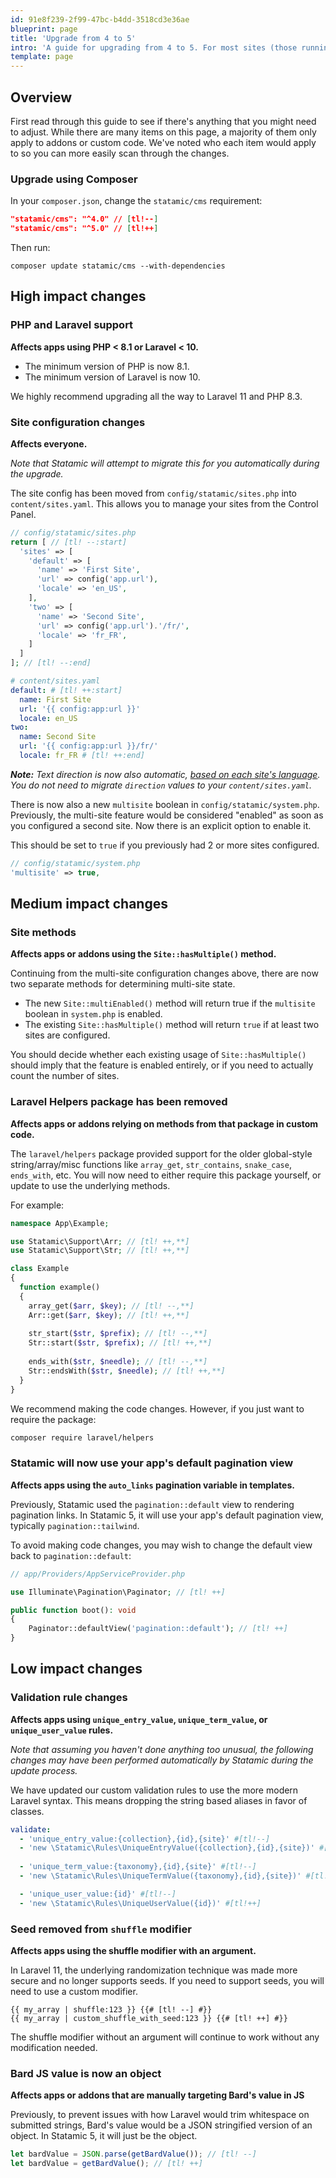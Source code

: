 ```yaml
---
id: 91e8f239-2f99-47bc-b4dd-3518cd3e36ae
blueprint: page
title: 'Upgrade from 4 to 5'
intro: 'A guide for upgrading from 4 to 5. For most sites (those running Laravel > 9), the process will take less than 5 minutes.'
template: page
---
```

## Overview

First read through this guide to see if there's anything that you might need to adjust. While there are many items on this page, a majority of them only apply to addons or custom code. We've noted who each item would apply to so you can more easily scan through the changes.

### Upgrade using Composer

In your `composer.json`, change the `statamic/cms` requirement:

```json
"statamic/cms": "^4.0" // [tl!--]
"statamic/cms": "^5.0" // [tl!++]
```

Then run:

``` shell
composer update statamic/cms --with-dependencies
```

## High impact changes

### PHP and Laravel support
**Affects apps using PHP < 8.1 or Laravel < 10.**

- The minimum version of PHP is now 8.1.
- The minimum version of Laravel is now 10.

We highly recommend upgrading all the way to Laravel 11 and PHP 8.3.

### Site configuration changes
**Affects everyone.**

_Note that Statamic will attempt to migrate this for you automatically during the upgrade._

The site config has been moved from `config/statamic/sites.php` into `content/sites.yaml`. This allows you to manage your sites from the Control Panel.

```php
// config/statamic/sites.php
return [ // [tl! --:start]
  'sites' => [
    'default' => [
      'name' => 'First Site',
      'url' => config('app.url'),
      'locale' => 'en_US',
    ],
    'two' => [
      'name' => 'Second Site',
      'url' => config('app.url').'/fr/',
      'locale' => 'fr_FR',
    ]
  ]
]; // [tl! --:end]
```

```yaml
# content/sites.yaml
default: # [tl! ++:start]
  name: First Site
  url: '{{ config:app:url }}'
  locale: en_US
two:
  name: Second Site
  url: '{{ config:app:url }}/fr/'
  locale: fr_FR # [tl! ++:end]
```

_**Note:** Text direction is now also automatic, [based on each site's language](/multi-site#text-direction). You do not need to migrate `direction` values to your `content/sites.yaml`._

There is now also a new `multisite` boolean in `config/statamic/system.php`. Previously, the multi-site feature would be considered "enabled" as soon as you configured a second site. Now there is an explicit option to enable it.

This should be set to `true` if you previously had 2 or more sites configured.

```php
// config/statamic/system.php
'multisite' => true,
```

## Medium impact changes

### Site methods
**Affects apps or addons using the `Site::hasMultiple()` method.**

Continuing from the multi-site configuration changes above, there are now two separate methods for determining multi-site state.

- The new `Site::multiEnabled()` method will return true if the `multisite` boolean in `system.php` is enabled.
- The existing `Site::hasMultiple()` method will return `true` if at least two sites are configured.

You should decide whether each existing usage of `Site::hasMultiple()` should imply that the feature is enabled entirely, or if you need to actually count the number of sites.

### Laravel Helpers package has been removed
**Affects apps or addons relying on methods from that package in custom code.**

The `laravel/helpers` package provided support for the older global-style string/array/misc functions like `array_get`, `str_contains`, `snake_case`, `ends_with`, etc. You will now need to either require this package yourself, or update to use the underlying methods.

For example:

```php
namespace App\Example;

use Statamic\Support\Arr; // [tl! ++,**]
use Statamic\Support\Str; // [tl! ++,**]

class Example
{
  function example()
  {
    array_get($arr, $key); // [tl! --,**]
    Arr::get($arr, $key); // [tl! ++,**]
   
    str_start($str, $prefix); // [tl! --,**]
    Str::start($str, $prefix); // [tl! ++,**]
    
    ends_with($str, $needle); // [tl! --,**]
    Str::endsWith($str, $needle); // [tl! ++,**] 
  }
}
```

We recommend making the code changes. However, if you just want to require the package:

```sh
composer require laravel/helpers
```

### Statamic will now use your app's default pagination view
**Affects apps using the `auto_links` pagination variable in templates.**

Previously, Statamic used the `pagination::default` view to rendering pagination links. In Statamic 5, it will use your app's default pagination view, typically `pagination::tailwind`. 

To avoid making code changes, you may wish to change the default view back to `pagination::default`:

```php
// app/Providers/AppServiceProvider.php

use Illuminate\Pagination\Paginator; // [tl! ++]

public function boot(): void
{
    Paginator::defaultView('pagination::default'); // [tl! ++]
}
```

## Low impact changes

### Validation rule changes
**Affects apps using `unique_entry_value`, `unique_term_value`, or `unique_user_value` rules.**

_Note that assuming you haven't done anything too unusual, the following changes may have been performed automatically by Statamic during the update process._

We have updated our custom validation rules to use the more modern Laravel syntax. This means dropping the string based aliases in favor of classes.

```yaml
validate:
  - 'unique_entry_value:{collection},{id},{site}' #[tl!--]
  - 'new \Statamic\Rules\UniqueEntryValue({collection},{id},{site})' #[tl!++]
    
  - 'unique_term_value:{taxonomy},{id},{site}' #[tl!--]
  - 'new \Statamic\Rules\UniqueTermValue({taxonomy},{id},{site})' #[tl!++]

  - 'unique_user_value:{id}' #[tl!--]
  - 'new \Statamic\Rules\UniqueUserValue({id})' #[tl!++]
```

### Seed removed from `shuffle` modifier
**Affects apps using the shuffle modifier with an argument.**

In Laravel 11, the underlying randomization technique was made more secure and no longer supports seeds. If you need to support seeds, you will need to use a custom modifier.

```
{{ my_array | shuffle:123 }} {{# [tl! --] #}}
{{ my_array | custom_shuffle_with_seed:123 }} {{# [tl! ++] #}}
```

The shuffle modifier without an argument will continue to work without any modification needed.

### Bard JS value is now an object
**Affects apps or addons that are manually targeting Bard's value in JS**

Previously, to prevent issues with how Laravel would trim whitespace on submitted strings, Bard's value would be a JSON stringified version of an object. In Statamic 5, it will just be the object.  

```js
let bardValue = JSON.parse(getBardValue()); // [tl! --]
let bardValue = getBardValue(); // [tl! ++]
```
